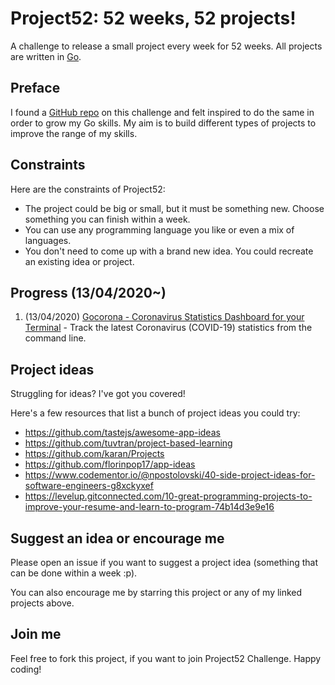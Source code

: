 # Project52: 52 weeks, 52 projects!

A challenge to release a small project every week for 52 weeks. All projects are written in [Go](https://golang.org/).

## Preface

I found a [GitHub repo](https://github.com/kkdai/project52) on this challenge and felt inspired to do the same in order to grow my Go skills. My aim is to build different types of projects to improve the range of my skills.

## Constraints

Here are the constraints of Project52:

- The project could be big or small, but it must be something new. Choose something you can finish within a week.
- You can use any programming language you like or even a mix of languages.
- You don't need to come up with a brand new idea. You could recreate an existing idea or project.

## Progress (13/04/2020~)

1. (13/04/2020) [Gocorona - Coronavirus Statistics Dashboard for your Terminal](https://github.com/ayoisaiah/gocorona) - Track the latest Coronavirus (COVID-19) statistics from the command line.

## Project ideas

Struggling for ideas? I've got you covered!

Here's a few resources that list a bunch of project ideas you could try:

- https://github.com/tastejs/awesome-app-ideas
- https://github.com/tuvtran/project-based-learning
- https://github.com/karan/Projects
- https://github.com/florinpop17/app-ideas
- https://www.codementor.io/@npostolovski/40-side-project-ideas-for-software-engineers-g8xckyxef
- https://levelup.gitconnected.com/10-great-programming-projects-to-improve-your-resume-and-learn-to-program-74b14d3e9e16

## Suggest an idea or encourage me

Please open an issue if you want to suggest a project idea (something that can be done within a week :p).

You can also encourage me by starring this project or any of my linked projects above.

## Join me

Feel free to fork this project, if you want to join Project52 Challenge. Happy coding!
